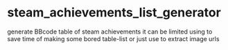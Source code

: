 # steam_achievements_list_generator
generate BBcode table of steam achievements
it can be limited using to save time of making some bored table-list
or just use to extract image urls
